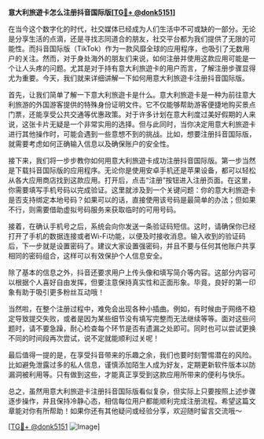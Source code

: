 **意大利旅遊卡怎么注册抖音国际版[[TG💪+ @donk5151](https://t.me/s/donk5151)]**

在当今这个数字化的时代，社交媒体已经成为人们生活中不可或缺的一部分。无论是分享生活的点滴，还是寻找志同道合的朋友，社交平台都为我们提供了无限的可能性。而抖音国际版（TikTok）作为一款风靡全球的应用程序，也吸引了无数用户的关注。然而，对于身处海外的朋友们来说，如何注册并使用这款应用可能是一个让人头疼的问题。尤其是对于持有意大利旅遊卡的用户而言，了解注册步骤显得尤为重要。今天，我们就来详细讲解一下如何用意大利旅遊卡注册抖音国际版。

首先，让我们简单了解一下意大利旅遊卡是什么。意大利旅遊卡是一种为前往意大利旅游的外国游客提供的特殊身份证明文件。它不仅能够帮助游客便捷地购买景点门票，还能享受公共交通等优惠政策。对于许多计划在意大利度过美好假期的人来说，这张卡片无疑是一个非常实用的选择。但与此同时，当你决定用意大利旅遊卡进行其他操作时，可能会遇到一些意想不到的挑战。比如，想要注册抖音国际版，就需要考虑如何正确输入信息以及确保账户的安全性。

接下来，我们将一步步教你如何用意大利旅遊卡成功注册抖音国际版。第一步当然是下载抖音国际版的应用程序。无论你是使用安卓手机还是苹果设备，都可以轻松从各大应用商店找到这款应用。打开后，点击“注册”按钮进入注册页面。在这里，你需要填写手机号码以完成验证。这里就涉及到一个关键问题：你的意大利旅遊卡是否支持绑定本地号码？如果可以的话，直接使用该号码是最简单的办法；但如果不行，则需要借助虚拟号码服务来获取临时的可用号码。

接着，在确认手机号之后，系统会向你发送一条验证码短信。这时，请确保你已经打开了手机的数据连接或者Wi-Fi功能，以便及时接收消息。输入收到的验证码后，下一步就是设置密码了。建议大家设置强密码，并且不要与任何其他账户共享相同的密码组合，这样可以有效保护个人信息安全。

除了基本的信息之外，抖音还要求用户上传头像和填写简介等内容。这部分内容可以根据个人喜好自由发挥，但要注意保持真实性和正面形象。毕竟，良好的第一印象有助于吸引更多粉丝互动哦！

当然啦，在整个注册过程中，难免会出现各种小插曲。例如，有时候由于网络不稳定导致提交失败，或者是因为某些细节没有填写完整而无法继续等等。面对这些问题时，请不要急躁，耐心检查每个环节是否有遗漏之处即可。同时也可以尝试更换不同的时间段再次尝试，说不定就能顺利过关呢！

最后值得一提的是，在享受抖音带来的乐趣之余，我们也要时刻警惕潜在的风险。比如避免泄露过多的私人信息，谨慎添加陌生人成为好友，定期更新软件版本以防漏洞被利用等。只有做到这些，才能真正享受到这款应用所带来的便利与快乐。

总之，虽然用意大利旅遊卡注册抖音国际版看似复杂，但实际上只要按照上述步骤逐步操作，并且保持冷静心态，相信每位用户都能顺利完成注册流程。希望这篇文章能对你有所帮助！如果你还有其他疑问或经验分享，欢迎随时留言交流哦～

[[TG💪+ @donk5151](https://t.me/s/donk5151) ![Image](https://i.postimg.cc/rwNCRYN7/Snipaste-2025-04-30-17-27-05.png)]